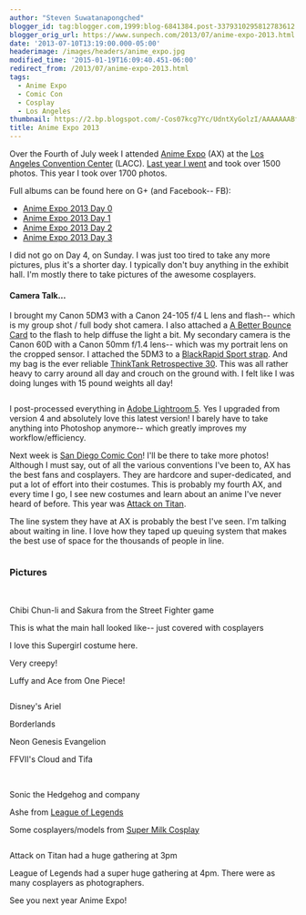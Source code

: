 ```yaml
---
author: "Steven Suwatanapongched"
blogger_id: tag:blogger.com,1999:blog-6841384.post-3379310295812783612
blogger_orig_url: https://www.sunpech.com/2013/07/anime-expo-2013.html
date: '2013-07-10T13:19:00.000-05:00'
headerimage: /images/headers/anime_expo.jpg
modified_time: '2015-01-19T16:09:40.451-06:00'
redirect_from: /2013/07/anime-expo-2013.html
tags:
  - Anime Expo
  - Comic Con
  - Cosplay
  - Los Angeles
thumbnail: https://2.bp.blogspot.com/-Cos07kcg7Yc/UdntXyGolzI/AAAAAAABfDM/S_nG7EoTZ0Q/s800/IMG_20130703_123912.jpg
title: Anime Expo 2013
---
```



Over the Fourth of July week I attended <a href="https://www.anime-expo.org/">Anime Expo</a> (AX) at the <a href="https://www.lacclink.com/">Los Angeles Convention Center</a> (LACC). <a href="/2012/07/anime-expo-2012">Last year I went</a> and took over 1500 photos. This year I took over 1700 photos.

Full albums can be found here on G+ (and Facebook-- FB):
<ul>
  <li><a href="https://www.facebook.com/media/set/?set=a.538501816214847.1073741827.408588035872893&amp;type=1">Anime Expo 2013 Day 0</a></li>
  <li><a href="https://www.facebook.com/media/set/?set=a.538502992881396.1073741828.408588035872893&amp;type=1">Anime Expo 2013 Day 1</a></li>
  <li><a href="https://www.facebook.com/media/set/?set=a.538509252880770.1073741829.408588035872893&amp;type=1">Anime Expo 2013 Day 2</a></li>
  <li><a href="https://www.facebook.com/media/set/?set=a.538643636200665.1073741830.408588035872893&amp;type=1">Anime Expo 2013 Day 3</a></li>
</ul>

I did not go on Day 4, on Sunday. I was just too tired to take any more pictures, plus it's a shorter day. I typically don't buy anything in the exhibit hall. I'm mostly there to take pictures of the awesome cosplayers.

#### Camera Talk...

I brought my Canon 5DM3 with a Canon 24-105 f/4 L lens and flash-- which is my group shot / full body shot camera. I also attached a <a href="https://abetterbouncecard.com/">A Better Bounce Card</a> to the flash to help diffuse the light a bit. My secondary camera is the Canon 60D with a Canon 50mm f/1.4 lens-- which was my portrait lens on the cropped sensor. I attached the 5DM3 to a <a href="https://www.amazon.com/gp/product/B005HWC6PI/ref=as_li_ss_tl?ie=UTF8&amp;camp=1789&amp;creative=390957&amp;creativeASIN=B005HWC6PI&amp;linkCode=as2&amp;tag=sunpech-20">BlackRapid Sport strap</a>. And my bag is the ever reliable <a href="https://www.amazon.com/gp/product/B0039ZJ15I/ref=as_li_ss_tl?ie=UTF8&amp;camp=1789&amp;creative=390957&amp;creativeASIN=B0039ZJ15I&amp;linkCode=as2&amp;tag=sunpech-20">ThinkTank Retrospective 30</a>. This was all rather heavy to carry around all day and crouch on the ground with. I felt like I was doing lunges with 15 pound weights all day!

<img   border="0" src="https://2.bp.blogspot.com/-Cos07kcg7Yc/UdntXyGolzI/AAAAAAABfDM/S_nG7EoTZ0Q/s400/IMG_20130703_123912.jpg" alt=""  />

I post-processed everything in <a href="https://www.adobe.com/products/photoshop-lightroom.html">Adobe Lightroom 5</a>. Yes I upgraded from version 4 and absolutely love this latest version! I barely have to take anything into Photoshop anymore-- which greatly improves my workflow/efficiency.

Next week is <a href="https://www.comic-con.org/">San Diego Comic Con</a>! I'll be there to take more photos!  Although I must say, out of all the various conventions I've been to, AX has the best fans and cosplayers. They are hardcore and super-dedicated, and put a lot of effort into their costumes.  This is probably my fourth AX, and every time I go, I see new costumes and learn about an anime I've never heard of before. This year was <a href="https://en.wikipedia.org/wiki/Attack_on_Titan">Attack on Titan</a>.  

The line system they have at AX is probably the best I've seen. I'm talking about waiting in line. I love how they taped up queuing system that makes the best use of space for the thousands of people in line.

<img   border="0" src="https://1.bp.blogspot.com/-QYniP9rjpew/Ud0OvNgNsDI/AAAAAAABfEc/4xW5LBKHiY4/s400/2013-07-03+at+19-04-44.jpg" alt=""  />

### Pictures

<img   border="0" src="https://1.bp.blogspot.com/-cqlBWgAqJYs/Ud0O0PlAQGI/AAAAAAABfE0/qUoCNroLbxo/s800/2013-07-03+at+20-14-10.jpg" alt=""  />

<img   border="0"  src="https://3.bp.blogspot.com/-ZmyRQb7_a-s/Ud0O4-u47pI/AAAAAAABfFM/ovLc4jgNEXk/s800/2013-07-03+at+20-16-56.jpg" alt=""  />

Chibi Chun-li and Sakura from the Street Fighter game
<img   border="0"  src="https://3.bp.blogspot.com/-AaUQabRQ6rM/Ud0Q3UIXrjI/AAAAAAABfPE/WJSt7dyi2y8/s800/2013-07-04+at+14-34-11.jpg" alt=""  />

This is what the main hall looked like-- just covered with cosplayers
<img   border="0" src="https://2.bp.blogspot.com/-d6huOYWN2nU/Ud0RvmSmezI/AAAAAAABfTs/VTBHXYEsV7A/s800/2013-07-04+at+15-24-51.jpg" alt=""  />

I love this Supergirl costume here.
<img   border="0"  src="https://2.bp.blogspot.com/-LPcK0YpkHb4/Ud0SKXLv0gI/AAAAAAABfV0/WVHGlJPdsLI/s800/2013-07-04+at+16-21-17.jpg" alt=""  />

Very creepy!
<img   border="0"  src="https://4.bp.blogspot.com/-hn_SDoB9cG4/Ud0SR5uTuJI/AAAAAAABfWc/stPgNcn07IM/s800/2013-07-04+at+16-26-57.jpg" alt=""  />

Luffy and Ace from One Piece!
<img   border="0"  src="https://1.bp.blogspot.com/-CZ_giwivt4E/Ud0ShXJVUHI/AAAAAAABfXs/JLzL3DAB5Pk/s800/2013-07-04+at+16-44-10.jpg" alt=""  />

<img   border="0"  src="https://1.bp.blogspot.com/-Hdo6s03LbAQ/Ud0SxxSOv_I/AAAAAAABfZE/Ofo-T8P38GY/s800/2013-07-05+at+10-06-29.jpg" alt=""  />

Disney's Ariel
<img   border="0"  src="https://3.bp.blogspot.com/-aKNr-JmmQ6Q/Ud0TfqJhO1I/AAAAAAABfcs/F42cMEXA4Yw/s800/2013-07-05+at+10-56-55.jpg" alt=""  />

Borderlands
<img   border="0"  src="https://1.bp.blogspot.com/-jfpSZiJvP3U/Ud0Tq_EEfoI/AAAAAAABfdk/ydnfhTcGuNw/s800/2013-07-05+at+11-03-28.jpg" alt=""  />

Neon Genesis Evangelion
<img   border="0"  src="https://3.bp.blogspot.com/-uq0YZgOkpLI/Ud0Urag2K-I/AAAAAAABfis/uCBp5WvDxeY/s800/2013-07-05+at+12-47-55.jpg" alt=""  />

FFVII's Cloud and Tifa
<img   border="0"  src="https://4.bp.blogspot.com/-9n7q9--HZmI/Ud0Us2KTgXI/AAAAAAABfi0/GQk6hhzDabQ/s800/2013-07-05+at+12-50-22.jpg" alt=""  />

<img   border="0" src="https://2.bp.blogspot.com/-pqib5cG5Yk4/Ud0WzEqahUI/AAAAAAABfts/m30gwKCazaA/s800/2013-07-05+at+15-15-16.jpg" alt=""  />

<img   border="0"  src="https://4.bp.blogspot.com/-9b8-8xA7KOk/Ud0YvxuUznI/AAAAAAABf4M/E06B0Uwu6Vw/s800/2013-07-06+at+12-03-57.jpg" alt=""  />

<img   border="0"  src="https://1.bp.blogspot.com/-Bl8fJUbJhgA/Ud0ZeUfD9qI/AAAAAAABf70/4oLpfKPCH7g/s800/2013-07-06+at+12-36-09.jpg" alt=""  />

Sonic the Hedgehog and company
<img   border="0" src="https://1.bp.blogspot.com/-wJp1W50uoAw/Ud0aAFeFmUI/AAAAAAABf-c/NF-NxBiHdEQ/s800/2013-07-06+at+13-49-58.jpg" alt=""  />

Ashe from <a href="https://www.leagueoflegends.com/">League of Legends</a>
<img   border="0"  src="https://4.bp.blogspot.com/-3c0UBKpdt5c/Ud0aqgKHwaI/AAAAAAABgBs/haffN2Oc5WM/s800/2013-07-06+at+14-20-01.jpg" alt=""  />

Some cosplayers/models from <a href="https://www.facebook.com/SuperMilkCosplay">Super Milk Cosplay</a>
<img   border="0"  src="https://1.bp.blogspot.com/-fwhYb_XxyhI/Ud0a_enizOI/AAAAAAABgDU/BUSq3MNBpOs/s800/2013-07-06+at+14-29-57.jpg" alt=""  />

<img   border="0"  src="https://2.bp.blogspot.com/-dgZ8BxSbHAI/Ud0bASGiirI/AAAAAAABgDc/-ro64lzL114/s800/2013-07-06+at+14-30-47.jpg" alt=""  />

Attack on Titan had a huge gathering at 3pm
<img   border="0" src="https://4.bp.blogspot.com/-lfpSio5nxIc/Ud0bU33aFRI/AAAAAAABgFE/dsgNn_h1YbI/s800/2013-07-06+at+14-56-17.jpg" alt=""  />

League of Legends had a super huge gathering at 4pm. There were as many cosplayers as photographers.
<img   border="0" src="https://4.bp.blogspot.com/-jIuJbbahqCg/Ud0b4jsKIGI/AAAAAAABgIE/92V2QDt7gpA/s800/2013-07-06+at+16-10-49.jpg" alt=""  />

See you next year Anime Expo!